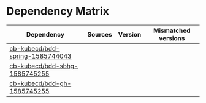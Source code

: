 # Dependency Matrix

Dependency | Sources | Version | Mismatched versions
---------- | ------- | ------- | -------------------
[cb-kubecd/bdd-spring-1585744043](https://github.com/cb-kubecd/bdd-spring-1585744043.git) |  | []() | 
[cb-kubecd/bdd-sbhg-1585745255](https://github.com/cb-kubecd/bdd-sbhg-1585745255.git) |  | []() | 
[cb-kubecd/bdd-gh-1585745255](https://github.com/cb-kubecd/bdd-gh-1585745255.git) |  | []() | 
